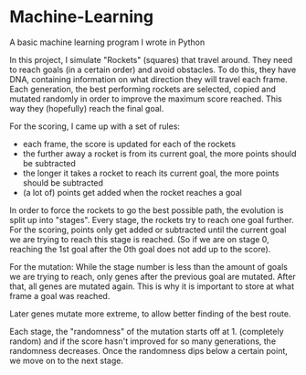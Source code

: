 # Machine-Learning
A basic machine learning program I wrote in Python

In this project, I simulate "Rockets" (squares) that travel around. They need to reach goals (in a certain order) and avoid obstacles. To do this, they have DNA, containing information on what direction they will travel each frame. Each generation, the best performing rockets are selected, copied and mutated randomly in order to improve the maximum score reached. This way they (hopefully) reach the final goal. 

For the scoring, I came up with a set of rules:
  - each frame, the score is updated for each of the rockets
  - the further away a rocket is from its current goal, the more points should be subtracted
  - the longer it takes a rocket to reach its current goal, the more points should be subtracted
  - (a lot of) points get added when the rocket reaches a goal
  
In order to force the rockets to go the best possible path, the evolution is split up into "stages". Every stage, the rockets try to reach one goal further. For the scoring, points only get added or subtracted until the current goal we are trying to reach this stage is reached. (So if we are on stage 0, reaching the 1st goal after the 0th goal does not add up to the score).

For the mutation:
While the stage number is less than the amount of goals we are trying to reach, only genes after the previous goal are mutated. After that, all genes are mutated again. This is why it is important to store at what frame a goal was reached. 

Later genes mutate more extreme, to allow better finding of the best route.

Each stage, the "randomness" of the mutation starts off at 1. (completely random) and if the score hasn't improved for so many generations, the randomness decreases. Once the randomness dips below a certain point, we move on to the next stage.

